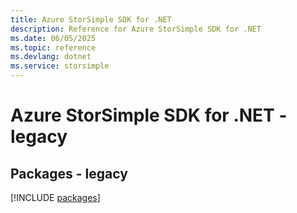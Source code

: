 ```yaml
---
title: Azure StorSimple SDK for .NET
description: Reference for Azure StorSimple SDK for .NET
ms.date: 06/05/2025
ms.topic: reference
ms.devlang: dotnet
ms.service: storsimple
---
```

# Azure StorSimple SDK for .NET - legacy
## Packages - legacy
[!INCLUDE [packages](storsimple-index.md)]
